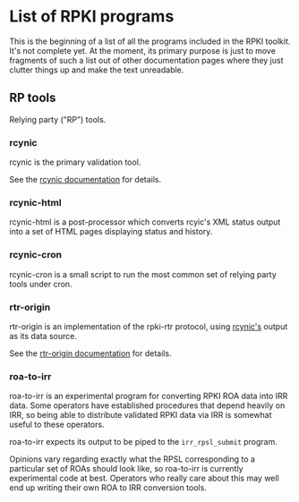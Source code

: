 # List of RPKI programs

This is the beginning of a list of all the programs included in the RPKI
toolkit. It's not complete yet. At the moment, its primary purpose is just to
move fragments of such a list out of other documentation pages where they just
clutter things up and make the text unreadable.

## RP tools

Relying party ("RP") tools.

### rcynic

rcynic is the primary validation tool.

See the [rcynic documentation][1] for details.

### rcynic-html

rcynic-html is a post-processor which converts rcyic's XML status output into
a set of HTML pages displaying status and history.

### rcynic-cron

rcynic-cron is a small script to run the most common set of relying party
tools under cron.

### rtr-origin

rtr-origin is an implementation of the rpki-rtr protocol, using [rcynic's][2]
output as its data source.

See the [rtr-origin documentation][3] for details.

### roa-to-irr

roa-to-irr is an experimental program for converting RPKI ROA data into IRR
data. Some operators have established procedures that depend heavily on IRR,
so being able to distribute validated RPKI data via IRR is somewhat useful to
these operators.

roa-to-irr expects its output to be piped to the `irr_rpsl_submit` program.

Opinions vary regarding exactly what the RPSL corresponding to a particular
set of ROAs should look like, so roa-to-irr is currently experimental code at
best. Operators who really care about this may well end up writing their own
ROA to IRR conversion tools.

   [1]: #_.wiki.doc.RPKI.RP.rcynic

   [2]: #_.wiki.doc.RPKI.ListOfPrograms#rcynic

   [3]: #_.wiki.doc.RPKI.RP.rpki-rtr

